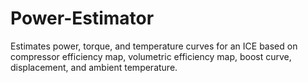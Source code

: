 # Power-Estimator
Estimates power, torque, and temperature curves for an ICE based on compressor efficiency map, volumetric efficiency map, boost curve, displacement, and ambient temperature.
